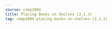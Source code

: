 ```yaml
---
course: comp2804
title: Placing Books on Shelves (3.1.3)
tag: comp2804-placing-books-on-shelves-(3.1.3)
---
```

